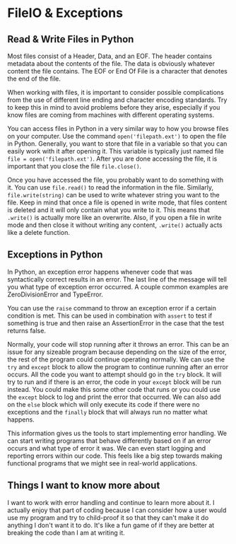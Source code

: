 # **FileIO & Exceptions**

## **Read & Write Files in Python**

Most files consist of a Header, Data, and an EOF. The header contains metadata about the contents of the file. The data is obviously whatever content the file contains. The EOF or End Of File is a character that denotes the end of the file.

When working with files, it is important to consider possible complications from the use of different line ending and character encoding standards. Try to keep this in mind to avoid problems before they arise, especially if you know files are coming from machines with different operating systems.

You can access files in Python in a very similar way to how you browse files on your computer. Use the command `open('filepath.ext')` to open the file in Python. Generally, you want to store that file in a variable so that you can easily work with it after opening it. This variable is typically just named file `file = open('filepath.ext')`. After you are done accessing the file, it is important that you close the file `file.close()`.

Once you have accessed the file, you probably want to do something with it. You can use `file.read()` to read the information in the file. Similarly, `file.write(string)` can be used to write whatever string you want to the file. Keep in mind that once a file is opened in write mode, that files content is deleted and it will only contain what you write to it. This means that `.write()` is actually more like an overwrite. Also, if you open a file in write mode and then close it without writing any content, `.write()` actually acts like a delete function.

## **Exceptions in Python**

In Python, an exception error happens whenever code that was syntactically correct results in an error. The last line of the message will tell you what type of exception error occurred. A couple common examples are ZeroDivisionError and TypeError.

You can use the `raise` command to throw an exception error if a certain condition is met. This can be used in combination with `assert` to test if something is true and then raise an AssertionError in the case that the test returns false.

Normally, your code will stop running after it throws an error. This can be an issue for any sizeable program because depending on the size of the error, the rest of the program could continue operating normally. We can use the `try` and `except` block to allow the program to continue running after an error occurs. All the code you want to attempt should go in the `try` block. It will try to run and if there is an error, the code in your `except` block will be run instead. You could make this some other code that runs or you could use the `except` block to log and print the error that occurred. We can also add on the `else` block which will only execute its code if there were no exceptions and the `finally` block that will always run no matter what happens.

This information gives us the tools to start implementing error handling. We can start writing programs that behave differently based on if an error occurs and what type of error it was. We can even start logging and reporting errors within our code. This feels like a big step towards making functional programs that we might see in real-world applications.

## **Things I want to know more about**

I want to work with error handling and continue to learn more about it. I actually enjoy that part of coding because I can consider how a user would use my program and try to child-proof it so that they can't make it do anything I don't want it to do. It's like a fun game of if they are better at breaking the code than I am at writing it.
